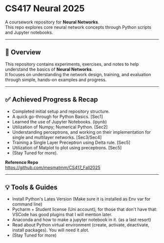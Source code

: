 # CS417 Neural 2025

A coursework repository for **Neural Networks**.  
This repo explores core neural network concepts through Python scripts and Jupyter notebooks.

---

## 🧠 Overview

This repository contains experiments, exercises, and notes to help understand the basics of **Neural Networks**.  
It focuses on understanding the network design, training, and evaluation through simple, hands-on examples and progress.

---

## ✅ Achieved Progress & Recap

- Completed initial setup and repository structure.
- A quick go-through for Python Basics. [Sec1]
- Learned the use of Jupyter Notebooks. (ipynb)
- Utilization of Numpy; Numerical Python. [Sec2]
- Understanding perceptrons, and working on their implementation for single and multilayer networks. [Sec3/Sec4]
- Training a Single Layer Preceptron using Delta rule. [Sec5]
- Utilization of Matplot to plot using preceptrons. [Sec5]
- (Stay Tuned for more).

**Reference Repo**  
<https://github.com/mesmatmm/CS417_Fall2025>

---

## 💡 Tools & Guides

- Install Python's Lates Version (Make sure it is installed as Env var for command line)
- Pycharm + Student license (Uni account); for those that don't have that: VSCode has good plugins that I will mention later.
- Anaconda and how to make a jupyter notebook in it. (as a last resort)
- Read about Python virtual environment (create, activate, deactivate, install packages). You will need it alot.
- (Stay Tuned for more)
